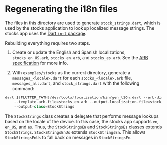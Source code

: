 # Regenerating the i18n files

The files in this directory are used to generate `stock_strings.dart`, which
is used by the stocks application to look up localized message strings. The
stocks app uses the [Dart `intl` package](https://github.com/dart-lang/intl).

Rebuilding everything requires two steps.

1. Create or update the English and Spanish localizations,
`stocks_en_US.arb`, `stocks_en.arb`, and `stocks_es.arb`. See the
[ARB specification](https://github.com/google/app-resource-bundle/wiki/ApplicationResourceBundleSpecification)
for more info.

2. With `examples/stocks` as the current directory, generate a
`messages_<locale>.dart` for each `stocks_<locale>.arb` file,
`messages_all.dart`, and `stock_strings.dart` with the following command:

```dart
dart ${FLUTTER_PATH}/dev/tools/localization/bin/gen_l10n.dart --arb-dir=lib/i18n \
    --template-arb-file=stocks_en.arb --output-localization-file=stock_strings.dart \
    --output-class=StockStrings
```

The `StockStrings` class creates a delegate that performs message lookups
based on the locale of the device. In this case, the stocks app supports
`en`, `en_US`, and `es`. Thus, the `StockStringsEn` and `StockStringsEs`
classes extends `StockStrings`. `StockStringsEnUs` extends
`StockStringsEn`. This allows `StockStringsEnUs` to fall back on messages
in `StockStringsEn`.